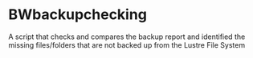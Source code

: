 # BWbackupchecking
A script that checks and compares the backup report and identified the missing files/folders that are not backed up from the Lustre File System
